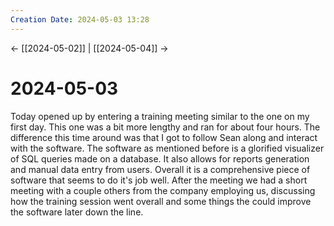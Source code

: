 ```yaml
---
Creation Date: 2024-05-03 13:28
---
```


<- [[2024-05-02]] | [[2024-05-04]]  ->

# 2024-05-03
Today opened up by entering a training meeting similar to the one on my first day. This one was a bit more lengthy and ran for about four hours. The difference this time around was that I got to follow Sean along and interact with the software. The software as mentioned before is a glorified visualizer of SQL queries made on a database. It also allows for reports generation and manual data entry from users. Overall it is a comprehensive piece of software that seems to do it's job well. After the meeting we had a short meeting with a couple others from the company employing us, discussing how the training session went overall and some things the could improve the software later down the line.